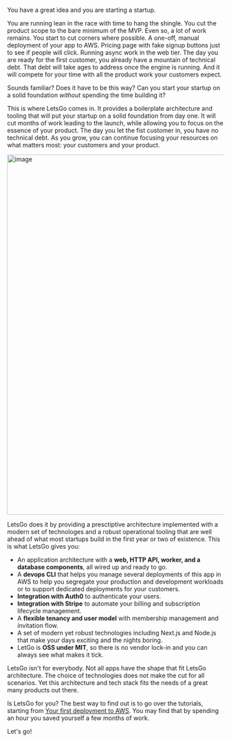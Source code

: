 You have a great idea and you are starting a startup.

You are running lean in the race with time to hang the shingle. You cut the product scope to the bare minimum of the MVP. Even so, a lot of work remains. You start to cut corners where possible. A one-off, manual deployment of your app to AWS. Pricing page with fake signup buttons just to see if people will click. Running async work in the web tier. The day you are ready for the first customer, you already have a mountain of technical debt. That debt will take ages to address once the engine is running. And it will compete for your time with all the product work your customers expect.

Sounds familiar? Does it have to be this way? Can you start your startup on a solid foundation _without_ spending the time building it?

This is where LetsGo comes in. It provides a boilerplate architecture and tooling that will put your startup on a solid foundation from day one. It will cut months of work leading to the launch, while allowing you to focus on the essence of your product. The day you let the fist customer in, you have no technical debt. As you grow, you can continue focusing your resources on what matters most: your customers and your product.

<img width="837" alt="image" src="https://github.com/tjanczuk/letsgo/assets/822369/f7fe2317-d7de-4698-b093-416a52a1a145">

LetsGo does it by providing a presctiptive architecture implemented with a modern set of technologes and a robust operational tooling that are well ahead of what most startups build in the first year or two of existence. This is what LetsGo gives you:

- An application architecture with a **web, HTTP API, worker, and a database components**, all wired up and ready to go.
- A **devops CLI** that helps you manage several deployments of this app in AWS to help you segregate your production and development workloads or to support dedicated deployments for your customers.
- **Integration with Auth0** to authenticate your users.
- **Integration with Stripe** to automate your billing and subscription lifecycle management.
- A **flexible tenancy and user model** with membership management and invitation flow.
- A set of modern yet robust technologies including Next.js and Node.js that make your days exciting and the nights boring.
- LetGo is **OSS under MIT**, so there is no vendor lock-in and you can always see what makes it tick.

LetsGo isn't for everybody. Not all apps have the shape that fit LetsGo architecture. The choice of technologies does not make the cut for all scenarios. Yet this architecture and tech stack fits the needs of a great many products out there.

Is LetsGo for you? The best way to find out is to go over the tutorials, starting from [Your first deployment to AWS](tutorials/first-deployment-to-aws.md). You may find that by spending an hour you saved yourself a few months of work.

Let's go!
